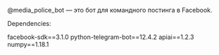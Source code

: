 @media_police_bot — это бот для командного постинга в Facebook.

Dependencies:

facebook-sdk==3.1.0
python-telegram-bot==12.4.2
apiai==1.2.3
numpy==1.18.1
